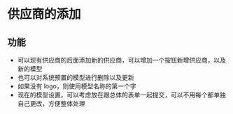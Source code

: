# 供应商的添加

## 功能

- 可以现有供应商的后面添加新的供应商，可以增加一个按钮新增供应商，以及新的模型
- 也可以对系统预置的模型进行删除以及更新
- 如果没有 logo，则使用模型名称的第一个字
- 现在的模型设置，可以考虑放在跟总体的表单一起提交，可以不用每个都单独自己更改，方便整体处理
